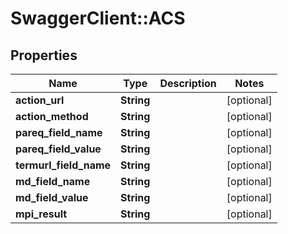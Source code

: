 # SwaggerClient::ACS

## Properties
Name | Type | Description | Notes
------------ | ------------- | ------------- | -------------
**action_url** | **String** |  | [optional] 
**action_method** | **String** |  | [optional] 
**pareq_field_name** | **String** |  | [optional] 
**pareq_field_value** | **String** |  | [optional] 
**termurl_field_name** | **String** |  | [optional] 
**md_field_name** | **String** |  | [optional] 
**md_field_value** | **String** |  | [optional] 
**mpi_result** | **String** |  | [optional] 


